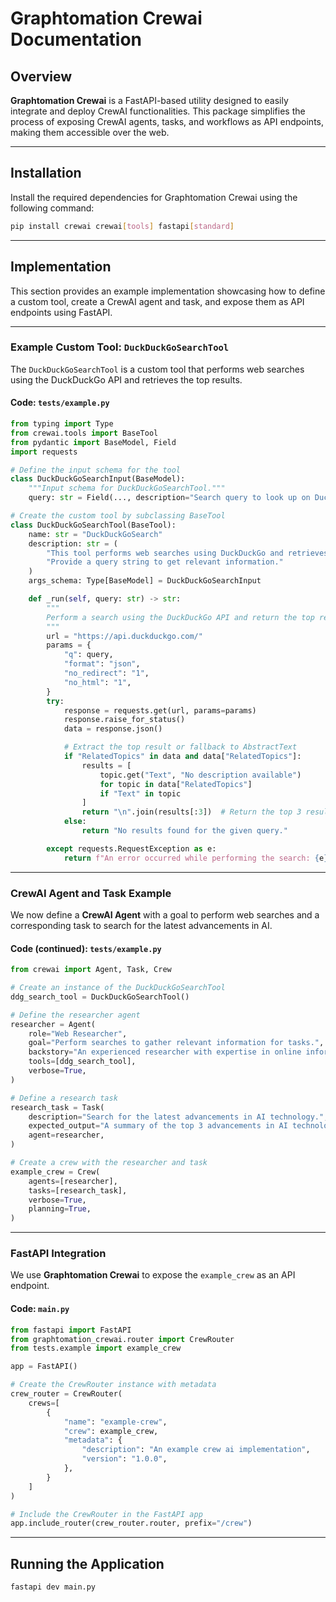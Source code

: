 # Graphtomation Crewai Documentation

## Overview

**Graphtomation Crewai** is a FastAPI-based utility designed to easily integrate and deploy CrewAI functionalities. This package simplifies the process of exposing CrewAI agents, tasks, and workflows as API endpoints, making them accessible over the web.

---

## Installation

Install the required dependencies for Graphtomation Crewai using the following command:

```bash
pip install crewai crewai[tools] fastapi[standard]
```

---

## Implementation

This section provides an example implementation showcasing how to define a custom tool, create a CrewAI agent and task, and expose them as API endpoints using FastAPI.

---

### Example Custom Tool: `DuckDuckGoSearchTool`

The `DuckDuckGoSearchTool` is a custom tool that performs web searches using the DuckDuckGo API and retrieves the top results.

#### **Code: `tests/example.py`**

```python
from typing import Type
from crewai.tools import BaseTool
from pydantic import BaseModel, Field
import requests

# Define the input schema for the tool
class DuckDuckGoSearchInput(BaseModel):
    """Input schema for DuckDuckGoSearchTool."""
    query: str = Field(..., description="Search query to look up on DuckDuckGo.")

# Create the custom tool by subclassing BaseTool
class DuckDuckGoSearchTool(BaseTool):
    name: str = "DuckDuckGoSearch"
    description: str = (
        "This tool performs web searches using DuckDuckGo and retrieves the top results. "
        "Provide a query string to get relevant information."
    )
    args_schema: Type[BaseModel] = DuckDuckGoSearchInput

    def _run(self, query: str) -> str:
        """
        Perform a search using the DuckDuckGo API and return the top results.
        """
        url = "https://api.duckduckgo.com/"
        params = {
            "q": query,
            "format": "json",
            "no_redirect": "1",
            "no_html": "1",
        }
        try:
            response = requests.get(url, params=params)
            response.raise_for_status()
            data = response.json()

            # Extract the top result or fallback to AbstractText
            if "RelatedTopics" in data and data["RelatedTopics"]:
                results = [
                    topic.get("Text", "No description available")
                    for topic in data["RelatedTopics"]
                    if "Text" in topic
                ]
                return "\n".join(results[:3])  # Return the top 3 results
            else:
                return "No results found for the given query."

        except requests.RequestException as e:
            return f"An error occurred while performing the search: {e}"
```

---

### CrewAI Agent and Task Example

We now define a **CrewAI Agent** with a goal to perform web searches and a corresponding task to search for the latest advancements in AI.

#### **Code (continued): `tests/example.py`**

```python
from crewai import Agent, Task, Crew

# Create an instance of the DuckDuckGoSearchTool
ddg_search_tool = DuckDuckGoSearchTool()

# Define the researcher agent
researcher = Agent(
    role="Web Researcher",
    goal="Perform searches to gather relevant information for tasks.",
    backstory="An experienced researcher with expertise in online information gathering.",
    tools=[ddg_search_tool],
    verbose=True,
)

# Define a research task
research_task = Task(
    description="Search for the latest advancements in AI technology.",
    expected_output="A summary of the top 3 advancements in AI technology from recent searches.",
    agent=researcher,
)

# Create a crew with the researcher and task
example_crew = Crew(
    agents=[researcher],
    tasks=[research_task],
    verbose=True,
    planning=True,
)
```

---

### FastAPI Integration

We use **Graphtomation Crewai** to expose the `example_crew` as an API endpoint.

#### **Code: `main.py`**

```python
from fastapi import FastAPI
from graphtomation_crewai.router import CrewRouter
from tests.example import example_crew

app = FastAPI()

# Create the CrewRouter instance with metadata
crew_router = CrewRouter(
    crews=[
        {
            "name": "example-crew",
            "crew": example_crew,
            "metadata": {
                "description": "An example crew ai implementation",
                "version": "1.0.0",
            },
        }
    ]
)

# Include the CrewRouter in the FastAPI app
app.include_router(crew_router.router, prefix="/crew")
```

---

## Running the Application

```bash
fastapi dev main.py
```
